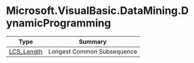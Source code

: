 ﻿
# Microsoft.VisualBasic.DataMining.DynamicProgramming

|Type|Summary|
|----|-------|
|<a href="#" onClick="load('/docs/Microsoft.VisualBasic.DataMining.DynamicProgramming/LCS_Length.md')">LCS_Length</a>|Longest Common Subsequence|

